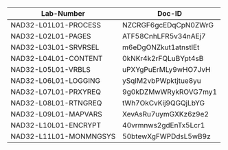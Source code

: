 Lab-Number             |Doc-ID
-----------------------|--------------------
NAD32-L01L01-PROCESS   |NZCRGF6gcEDqCpN0ZWrG
NAD32-L02L01-PAGES     |ATF58CnhLFR5v34nAEj7
NAD32-L03L01-SRVRSEL   |m6eDgONZkut1atnstlEt
NAD32-L04L01-CONTENT   |0kNKr4k2rFQLuBYpt4sB
NAD32-L05L01-VRBLS     |uPXYgPuErMLy9wHO7JvH
NAD32-L06L01-LOGGING   |ySqIM2vbPWpktjtue8yu
NAD32-L07L01-PRXYREQ   |9g0kDZMwWRykROVG7my1
NAD32-L08L01-RTNGREQ   |tWh7OkCvKij9QGQjLbYG
NAD32-L09L01-MAPVARS   |XevAsRu7uymGXKz6z9e2
NAD32-L10L01-ENCRYPT   |40vrmnws2gdEnTx5Lcr1
NAD32-L11L01-MONMNGSYS |50btewXgFWPDdsL5wB9z
